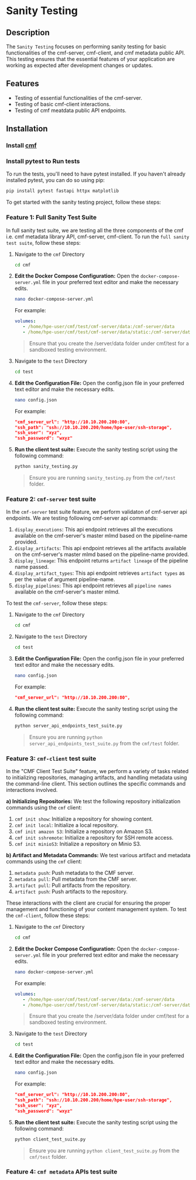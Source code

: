 # Sanity Testing

## Description

The `Sanity Testing` focuses on performing sanity testing for basic functionalities of the cmf-server, cmf-client, and cmf metadata public API. This testing ensures that the essential features of your application are working as expected after development changes or updates.

## Features

- Testing of essential functionalities of the cmf-server.
- Testing of basic cmf-client interactions.
- Testing of cmf meatdata public API endpoints.

## Installation
### Install [cmf](../docs/index.md#installation)
### Install pytest to Run tests
To run the tests, you'll need to have pytest installed. If you haven't already installed pytest, you can do so using pip:
```bash
pip install pytest fastapi httpx matplotlib
```

To get started with the sanity testing project, follow these steps:
### Feature 1: Full Sanity Test Suite
In full sanity test suite, we are testing all the three components of the cmf i.e. cmf metadata library API, cmf-server, cmf-client.
To run the `full sanity test suite`, follow these steps:
1. Navigate to the `cmf` Directory
   ```bash
   cd cmf
   ```
2. **Edit the Docker Compose Configuration:** Open the `docker-compose-server.yml` file in your preferred text editor and make the necessary edits.
   ```bash
   nano docker-compose-server.yml
   ```
   For example:
   ```yaml
   volumes:
      - /home/hpe-user/cmf/test/cmf-server/data:/cmf-server/data
      - /home/hpe-user/cmf/test/cmf-server/data/static:/cmf-server/data/static
   ```
   > Ensure that you create the /server/data folder under cmf/test for a sandboxed testing environment.
3. Navigate to the `test` Directory
   ```bash
   cd test
   ```
4. **Edit the Configuration File:** Open the config.json file in your preferred text editor and make the necessary edits.
   ```bash
   nano config.json
   ```
   For example:
   ```json
   "cmf_server_url": "http://10.10.200.200:80",
   "ssh_path": "ssh://10.10.200.200/home/hpe-user/ssh-storage",
   "ssh_user": "xyz",
   "ssh_password": "wxyz"
   ```
5. **Run the client test suite:** Execute the sanity testing script using the following command:
   ```bash
   python sanity_testing.py
   ```
   > Ensure you are running `sanity_testing.py` from the `cmf/test` folder.

### Feature 2: `cmf-server` test suite
In the `cmf-server` test suite feature, we perform validaton of cmf-server api endpoints.
We are testing following cmf-server api commands:
1. `display_executions`: This api endpoint retrieves all the executions available on the cmf-server's master mlmd based on the pipeline-name provided.
2. `display_artifacts`: This api endpoint retrieves all the artifacts available on the cmf-server's master mlmd based on the pipeline-name provided.
3. `display_lineage`: This endpoint returns `artifact lineage` of the pipeline name passed.
4. `display_artifact_types`: This api endpoint retrieves `artifact types` as per the value of argument pipeline-name.
5. `display_pipelines`: This api endpoint retrieves all `pipeline names` available on the cmf-server's master mlmd.

To test the `cmf-server`, follow these steps:
1. Navigate to the `cmf` Directory
   ```bash
   cd cmf
   ```
2. Navigate to the `test` Directory
   ```bash
   cd test
   ```
3. **Edit the Configuration File:** Open the config.json file in your preferred text editor and make the necessary edits.
   ```bash
   nano config.json
   ```
   For example:
   ```json
   "cmf_server_url": "http://10.10.200.200:80",
   ```
5. **Run the client test suite:** Execute the sanity testing script using the following command:
   ```bash
   python server_api_endpoints_test_suite.py
   ```
   > Ensure you are running `python server_api_endpoints_test_suite.py` from the `cmf/test` folder.

### Feature 3: `cmf-client` test suite
In the "CMF Client Test Suite" feature, we perform a variety of tasks related to initializing repositories, managing artifacts, and handling metadata using the command-line client. This section outlines the specific commands and interactions involved.

**a) Initializing Repositories:**
We test the following repository initialization commands using the `cmf` client:
1. `cmf init show`: Initialize a repository for showing content.
2. `cmf init local`: Initialize a local repository.
3. `cmf init amazon S3`: Initialize a repository on Amazon S3.
4. `cmf init sshremote`: Initialize a repository for SSH remote access.
5. `cmf init minioS3`: Initialize a repository on Minio S3.

**b) Artifact and Metadata Commands:**
We test various artifact and metadata commands using the `cmf` client:
1. `metadata push`: Push metadata to the CMF server.
2. `metadata pull`: Pull metadata from the CMF server.
3. `artifact pull`: Pull artifacts from the repository.
4. `artifact push`: Push artifacts to the repository.

These interactions with the client are crucial for ensuring the proper management and functioning of your content management system.
To test the `cmf-client`, follow these steps:
1. Navigate to the `cmf` Directory
   ```bash
   cd cmf
   ```
2. **Edit the Docker Compose Configuration:** Open the `docker-compose-server.yml` file in your preferred text editor and make the necessary edits.
   ```bash
   nano docker-compose-server.yml
   ```
   For example:
   ```yaml
   volumes:
      - /home/hpe-user/cmf/test/cmf-server/data:/cmf-server/data
      - /home/hpe-user/cmf/test/cmf-server/data/static:/cmf-server/data/static
   ```
   > Ensure that you create the /server/data folder under cmf/test for a sandboxed testing environment.
3. Navigate to the `test` Directory
   ```bash
   cd test
   ```
4. **Edit the Configuration File:** Open the config.json file in your preferred text editor and make the necessary edits.
   ```bash
   nano config.json
   ```
   For example:
   ```json
   "cmf_server_url": "http://10.10.200.200:80",
   "ssh_path": "ssh://10.10.200.200/home/hpe-user/ssh-storage",
   "ssh_user": "xyz",
   "ssh_password": "wxyz"
   ```
5. **Run the client test suite:** Execute the sanity testing script using the following command:
   ```bash
   python client_test_suite.py
   ```
   > Ensure you are running `python client_test_suite.py` from the `cmf/test` folder.

### Feature 4: `cmf metadata` APIs test suite


